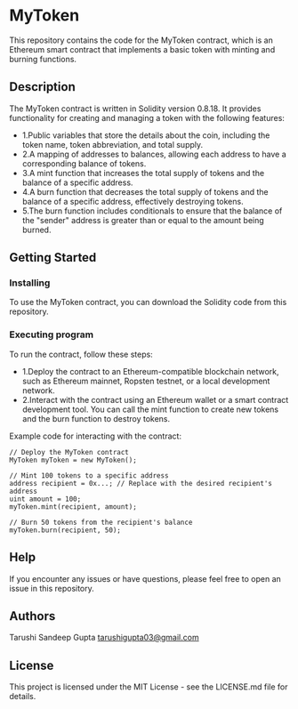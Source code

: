 # MyToken

This repository contains the code for the MyToken contract, which is an Ethereum smart contract that implements a basic token with minting and burning functions.

## Description

The MyToken contract is written in Solidity version 0.8.18. It provides functionality for creating and managing a token with the following features:

* 1.Public variables that store the details about the coin, including the token name, token abbreviation, and total supply.
* 2.A mapping of addresses to balances, allowing each address to have a corresponding balance of tokens.
* 3.A mint function that increases the total supply of tokens and the balance of a specific address.
* 4.A burn function that decreases the total supply of tokens and the balance of a specific address, effectively destroying tokens.
* 5.The burn function includes conditionals to ensure that the balance of the "sender" address is greater than or equal to the amount being burned.

## Getting Started

### Installing

To use the MyToken contract, you can download the Solidity code from this repository.

### Executing program

To run the contract, follow these steps:

* 1.Deploy the contract to an Ethereum-compatible blockchain network, such as Ethereum mainnet, Ropsten testnet, or a local development network.
* 2.Interact with the contract using an Ethereum wallet or a smart contract development tool. You can call the mint function to create new tokens and the burn function to destroy tokens.

Example code for interacting with the contract:
```
// Deploy the MyToken contract
MyToken myToken = new MyToken();

// Mint 100 tokens to a specific address
address recipient = 0x...; // Replace with the desired recipient's address
uint amount = 100;
myToken.mint(recipient, amount);

// Burn 50 tokens from the recipient's balance
myToken.burn(recipient, 50);
```

## Help

If you encounter any issues or have questions, please feel free to open an issue in this repository.

## Authors

Tarushi Sandeep Gupta
tarushigupta03@gmail.com

## License

This project is licensed under the MIT License - see the LICENSE.md file for details.
